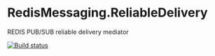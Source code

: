 # RedisMessaging.ReliableDelivery
REDIS PUB/SUB reliable delivery mediator

[![Build status](https://oriflame.visualstudio.com/Ori.Common/_apis/build/status/Redis/RedisMessaging.ReliableDelivery-CD)](https://oriflame.visualstudio.com/Ori.Common/_build/latest?definitionId=1324)
